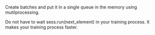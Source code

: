 Create batches and put it in a single queue in the memory using mutilprocessing.

Do not have to wait sess.run(next_element) in your training process.
It makes your training process faster.
